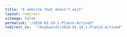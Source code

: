 ```yaml
---
title: "A website that doesn't exit"
layout: redirect
sitemap: false
permalink: "/2016-01-19-1-Planck-Arrived"
redirect_to:  "/keyboards/2016-01-19-1-Planck-Arrived"
---
```

